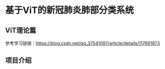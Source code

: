 # 基于ViT的新冠肺炎肺部分类系统
## ViT理论篇
参考学习链接：https://blog.csdn.net/qq_37541097/article/details/117691873
## 项目介绍